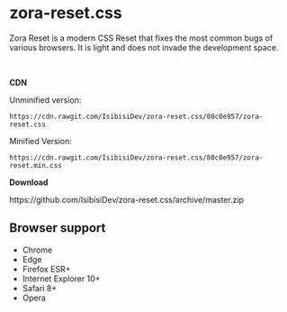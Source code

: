 # zora-reset.css
<p>Zora Reset is a modern CSS Reset that fixes the most common bugs of various browsers. It is light and does not invade the development space.</p><br>

<p><strong>CDN</strong></p>
<p>Unminified version:</p>

`https://cdn.rawgit.com/IsibisiDev/zora-reset.css/80c0e957/zora-reset.css`
<br>
<p>Minified Version:</p>

`https://cdn.rawgit.com/IsibisiDev/zora-reset.css/80c0e957/zora-reset.min.css`
<br>
<p><strong>Download</strong></p>
https://github.com/IsibisiDev/zora-reset.css/archive/master.zip

## Browser support

* Chrome
* Edge
* Firefox ESR+
* Internet Explorer 10+
* Safari 8+
* Opera
